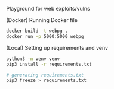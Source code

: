 Playground for web exploits/vulns 

(Docker) Running Docker file
```sh
docker build -t webpg .
docker run -p 5000:5000 webpg
```

(Local) Setting up requirements and venv
```sh
python3 -m venv venv
pip3 install -r requirements.txt

# generating requirements.txt
pip3 freeze > requirements.txt
```

